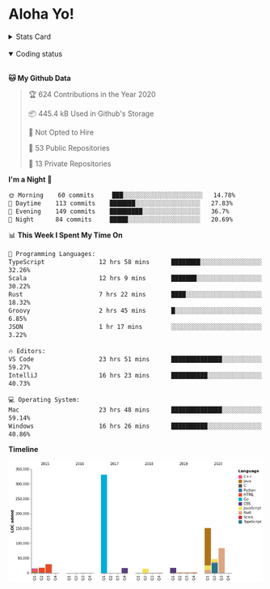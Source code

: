 # Aloha Yo!

<details>
<summary>Stats Card</summary>
 
[![Anurag's github stats](https://github-readme-stats.vercel.app/api?username=GarfieldZHU&show_icons=true&theme=tokyonight)](https://github.com/anuraghazra/github-readme-stats)
 
</details>

<br/>

<details open>

<summary>Coding status</summary>

<br/>

<!--START_SECTION:waka-->
**🐱 My Github Data** 

> 🏆 624 Contributions in the Year 2020
 > 
> 📦 445.4 kB Used in Github's Storage 
 > 
> 🚫 Not Opted to Hire
 > 
> 📜 53 Public Repositories
 > 
> 🔑 13 Private Repositories 

**I'm a Night 🦉** 

```text
🌞 Morning    60 commits     ███░░░░░░░░░░░░░░░░░░░░░░   14.78% 
🌆 Daytime    113 commits    ███████░░░░░░░░░░░░░░░░░░   27.83% 
🌃 Evening    149 commits    █████████░░░░░░░░░░░░░░░░   36.7% 
🌙 Night      84 commits     █████░░░░░░░░░░░░░░░░░░░░   20.69%

```


📊 **This Week I Spent My Time On** 

```text
💬 Programming Languages: 
TypeScript               12 hrs 58 mins      ████████░░░░░░░░░░░░░░░░░   32.26% 
Scala                    12 hrs 9 mins       ███████░░░░░░░░░░░░░░░░░░   30.22% 
Rust                     7 hrs 22 mins       ████░░░░░░░░░░░░░░░░░░░░░   18.32% 
Groovy                   2 hrs 45 mins       █░░░░░░░░░░░░░░░░░░░░░░░░   6.85% 
JSON                     1 hr 17 mins        ░░░░░░░░░░░░░░░░░░░░░░░░░   3.22%

🔥 Editors: 
VS Code                  23 hrs 51 mins      ██████████████░░░░░░░░░░░   59.27% 
IntelliJ                 16 hrs 23 mins      ██████████░░░░░░░░░░░░░░░   40.73%

💻 Operating System: 
Mac                      23 hrs 48 mins      ██████████████░░░░░░░░░░░   59.14% 
Windows                  16 hrs 26 mins      ██████████░░░░░░░░░░░░░░░   40.86%

```

**Timeline**

![Chart not found](https://github.com/GarfieldZHU/GarfieldZHU/blob/master/charts/bar_graph.png) 


<!--END_SECTION:waka-->

</details>
